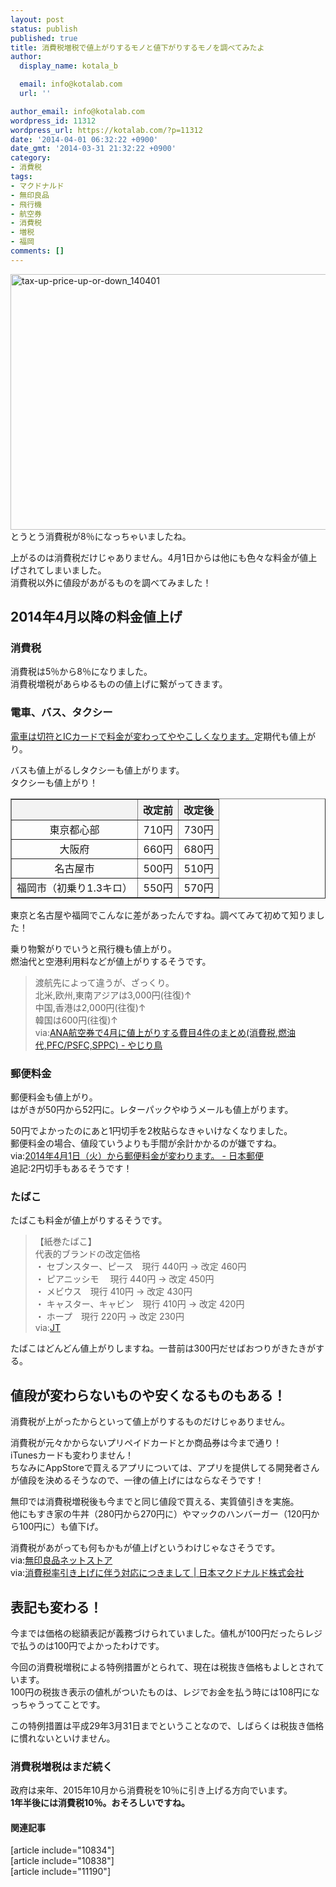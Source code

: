 ```yaml
---
layout: post
status: publish
published: true
title: 消費税増税で値上がりするモノと値下がりするモノを調べてみたよ
author:
  display_name: kotala_b

  email: info@kotalab.com
  url: ''

author_email: info@kotalab.com
wordpress_id: 11312
wordpress_url: https://kotalab.com/?p=11312
date: '2014-04-01 06:32:22 +0900'
date_gmt: '2014-03-31 21:32:22 +0900'
category:
- 消費税
tags:
- マクドナルド
- 無印良品
- 飛行機
- 航空券
- 消費税
- 増税
- 福岡
comments: []
---
```

<p><img src="https://kotalab.com/wp-content/uploads/tax-up-price-up-or-down_140401-546x409.jpg" alt="tax-up-price-up-or-down_140401" width="546" height="409" class="alignnone size-large wp-image-11316" /><br />
とうとう消費税が8％になっちゃいましたね。</p>
<p>上がるのは消費税だけじゃありません。4月1日からは他にも色々な料金が値上げされてしまいました。<br />
消費税以外に値段があがるものを調べてみました！</p>
<p><!--more--></p>
<h2>2014年4月以降の料金値上げ</h2>
<h3>消費税</h3>
<p>消費税は5％から8％になりました。<br />
消費税増税があらゆるものの値上げに繋がってきます。</p>
<h3>電車、バス、タクシー</h3>
<p><a href="https://kotalab.com/train-fare-rise-in-price" title="消費税増税に伴って鉄道各社が運賃値上げ！？2014年4月1日から電車の料金がややこしくなるおそれ。">電車は切符とICカードで料金が変わってややこしくなります。</a>定期代も値上がり。</p>
<p>バスも値上がるしタクシーも値上がります。<br />
タクシーも値上がり！</p>
<table border="1" width="100%" align="center">
<tbody>
<tr bgcolor="#f3f3f3" align="center">
<th></th>
<th>改定前</th>
<th>改定後</th>
</tr>
<tr align="center">
<td>東京都心部</td>
<td>710円</td>
<td>730円</td>
</tr>
<tr align="center">
<td>大阪府</td>
<td>660円</td>
<td>680円</td>
</tr>
<tr align="center">
<td>名古屋市</td>
<td>500円</td>
<td>510円</td>
</tr>
<tr align="center">
<td>福岡市（初乗り1.3キロ）</td>
<td>550円</td>
<td>570円</td>
</tr>
</tbody>
</table>
<p>東京と名古屋や福岡でこんなに差があったんですね。調べてみて初めて知りました！</p>
<p>乗り物繋がりでいうと飛行機も値上がり。<br />
燃油代と空港利用料などが値上がりするそうです。</p>
<blockquote><p>渡航先によって違うが、ざっくり。<br />
北米,欧州,東南アジアは3,000円(往復)&uarr;<br />
中国,香港は2,000円(往復)&uarr;<br />
韓国は600円(往復)&uarr;<br />
via:<a href="http://tonogata.hatenablog.com/entry/2014/02/16/100511" target="_blank">ANA航空券で4月に値上がりする費目4件のまとめ(消費税,燃油代,PFC/PSFC,SPPC) - やじり鳥</a></p></blockquote>
<h3>郵便料金</h3>
<p>郵便料金も値上がり。<br />
はがきが50円から52円に。レターパックやゆうメールも値上がります。</p>
<p>50円でよかったのにあと1円切手を2枚貼らなきゃいけなくなりました。<br />
郵便料金の場合、値段ていうよりも手間が余計かかるのが嫌ですね。<br />
via:<a href="http://www.post.japanpost.jp/lpo/tax2014/" target="_blank">2014年4月1日（火）から郵便料金が変わります。 - 日本郵便</a><br />
追記:2円切手もあるそうです！</p>
<h3>たばこ</h3>
<p>たばこも料金が値上がりするそうです。</p>
<blockquote><p>【紙巻たばこ】<br />
代表的ブランドの改定価格<br />
・ セブンスター、ピース　現行 440円 &rarr; 改定 460円<br />
・ ピアニッシモ　 現行 440円 &rarr; 改定 450円<br />
・ メビウス　現行 410円 &rarr; 改定 430円<br />
・ キャスター、キャビン　現行 410円 &rarr; 改定 420円<br />
・ ホープ　現行 220円 &rarr; 改定 230円<br />
via:<a href="http://www.jti.co.jp/investors/press_releases/2014/pdf/20140228_J01.pdf" target="_blank">JT</a>
</p></blockquote>
<p>たばこはどんどん値上がりしますね。一昔前は300円だせばおつりがきたきがする。</p>
<h2>値段が変わらないものや安くなるものもある！</h2>
<p>消費税が上がったからといって値上がりするものだけじゃありません。</p>
<p>消費税が元々かからないプリペイドカードとか商品券は今まで通り！<br />
iTunesカードも変わりません！<br />
ちなみに<span class="b">AppStoreで買えるアプリについては、アプリを提供してる開発者さんが値段を決めるそうなので、一律の値上げにはならなそうです！</span></p>
<p>無印では消費税増税後も今までと同じ値段で買える、実質値引きを実施。<br />
他にもすき家の牛丼（280円から270円に）やマックのハンバーガー（120円から100円に）も値下げ。</p>
<p>消費税があがっても何もかもが値上げというわけじゃなさそうです。<br />
via:<a href="http://www.muji.net/store/" target="_blank">無印良品ネットストア</a><br />
via:<a href="http://digitalpr.jp/r/7088" target="_blank">消費税率引き上げに伴う対応につきまして | 日本マクドナルド株式会社</a></p>
<h2>表記も変わる！</h2>
<p>今までは価格の総額表記が義務づけられていました。値札が100円だったらレジで払うのは100円でよかったわけです。</p>
<p>今回の消費税増税による特例措置がとられて、現在は税抜き価格もよしとされています。<br />
100円の税抜き表示の値札がついたものは、レジでお金を払う時には108円になっちゃうってことです。</p>
<p>この特例措置は平成29年3月31日までということなので、しばらくは税抜き価格に慣れないといけません。</p>
<h3>消費税増税はまだ続く</h3>
<p>政府は来年、2015年10月から消費税を10％に引き上げる方向でいます。<br />
<strong>1年半後には消費税10％。おそろしいですね。</strong></p>
<h4 class="rel">関連記事</h4>
<p>[article include="10834"]<br />
[article include="10838"]<br />
[article include="11190"]</p>
